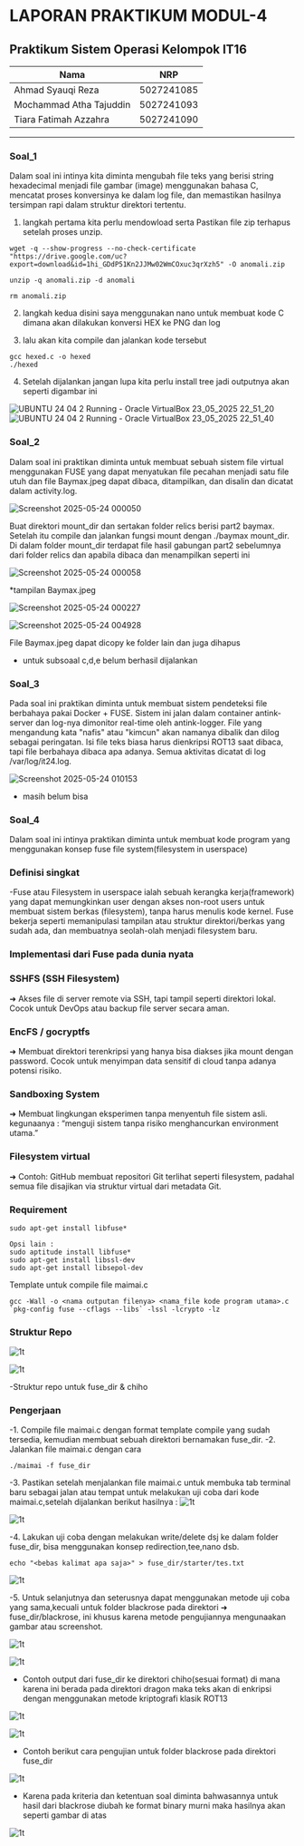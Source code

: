 # LAPORAN PRAKTIKUM MODUL-4 #
## Praktikum Sistem Operasi Kelompok IT16 ##

| Nama | NRP       |
|-------|-----------|
| Ahmad Syauqi Reza | 5027241085   |
| Mochammad Atha Tajuddin   | 5027241093  |
| Tiara Fatimah Azzahra   | 5027241090  |
---
### Soal_1 ###
Dalam soal ini intinya kita diminta mengubah file teks yang berisi string hexadecimal menjadi file gambar (image) menggunakan bahasa C, mencatat proses konversinya ke dalam log file, dan memastikan hasilnya tersimpan rapi dalam struktur direktori tertentu.

1. langkah pertama kita perlu mendowload serta Pastikan file zip terhapus setelah proses unzip.
``` 
wget -q --show-progress --no-check-certificate "https://drive.google.com/uc?export=download&id=1hi_GDdP51Kn2JJMw02WmCOxuc3qrXzh5" -O anomali.zip
```

```
unzip -q anomali.zip -d anomali
```

```
rm anomali.zip
```

2. langkah kedua disini saya menggunakan nano untuk membuat kode C dimana akan dilakukan konversi HEX ke PNG dan log

3. lalu akan kita compile dan jalankan kode tersebut 
```
gcc hexed.c -o hexed
./hexed
```
4. Setelah dijalankan jangan lupa kita perlu install tree jadi outputnya akan seperti digambar ini 

![UBUNTU 24 04 2  Running  - Oracle VirtualBox 23_05_2025 22_51_20](https://github.com/user-attachments/assets/37141c4f-4bcb-4a97-957a-ba29409abefa)
![UBUNTU 24 04 2  Running  - Oracle VirtualBox 23_05_2025 22_51_40](https://github.com/user-attachments/assets/cc31ea9d-bdbf-4519-baff-f5d456e8acd4)

### Soal_2 ###

Dalam soal ini praktikan diminta untuk  membuat sebuah sistem file virtual menggunakan FUSE yang dapat menyatukan file pecahan menjadi satu file utuh dan file Baymax.jpeg dapat dibaca, ditampilkan, dan disalin dan dicatat dalam activity.log.


![Screenshot 2025-05-24 000050](https://github.com/user-attachments/assets/65652902-fa3c-4f32-883c-471874bc9008)

Buat direktori mount_dir dan sertakan folder relics berisi part2 baymax. Setelah itu compile dan jalankan fungsi mount dengan ./baymax mount_dir. Di dalam folder mount_dir terdapat file hasil gabungan part2 sebelumnya dari folder relics dan apabila dibaca dan menampilkan seperti ini

![Screenshot 2025-05-24 000058](https://github.com/user-attachments/assets/9da6f454-74df-4d23-b5ff-a0d195f6a08a)

*tampilan Baymax.jpeg

![Screenshot 2025-05-24 000227](https://github.com/user-attachments/assets/4a5c69af-7cdd-48ba-9167-419463737578)

![Screenshot 2025-05-24 004928](https://github.com/user-attachments/assets/560bd216-95b5-4692-86bb-8eaf61b500e7)

File Baymax.jpeg dapat dicopy ke folder lain dan juga dihapus

* untuk subsoaal c,d,e belum berhasil dijalankan

### Soal_3 ###

Pada soal ini praktikan diminta untuk membuat sistem pendeteksi file berbahaya pakai Docker + FUSE. Sistem ini jalan dalam container antink-server dan log-nya dimonitor real-time oleh antink-logger. File yang mengandung kata "nafis" atau "kimcun" akan namanya dibalik dan dilog sebagai peringatan. Isi file teks biasa harus dienkripsi ROT13 saat dibaca, tapi file berbahaya dibaca apa adanya. Semua aktivitas dicatat di log /var/log/it24.log.

![Screenshot 2025-05-24 010153](https://github.com/user-attachments/assets/68b4a126-8d81-4c1e-bf5d-cc81a890c590)


* masih belum bisa


### Soal_4 ###
Dalam soal ini intinya praktikan diminta untuk membuat kode program yang menggunakan konsep fuse file system(filesystem in userspace)

### Definisi singkat ###
-Fuse atau Filesystem in userspace ialah sebuah kerangka kerja(framework) yang dapat memungkinkan user dengan akses non-root users untuk membuat sistem berkas (filesystem), tanpa harus menulis kode kernel. Fuse bekerja seperti memanipulasi tampilan atau struktur direktori/berkas yang sudah ada, dan membuatnya seolah-olah menjadi filesystem baru.

### Implementasi dari Fuse pada dunia nyata ##
### SSHFS (SSH Filesystem) ###
➜ Akses file di server remote via SSH, tapi tampil seperti direktori lokal.
    Cocok untuk DevOps atau backup file server secara aman.

### EncFS / gocryptfs ###
➜ Membuat direktori terenkripsi yang hanya bisa diakses jika mount dengan password.
    Cocok untuk menyimpan data sensitif di cloud tanpa adanya potensi risiko.

### Sandboxing System ###
➜ Membuat lingkungan eksperimen tanpa menyentuh file sistem asli.
    kegunaanya : “menguji sistem tanpa risiko menghancurkan environment utama.”

### Filesystem virtual ###
➜ Contoh: GitHub membuat repositori Git terlihat seperti filesystem, padahal semua file disajikan via struktur virtual dari metadata Git.

### Requirement ###
```
sudo apt-get install libfuse*

Opsi lain :
sudo aptitude install libfuse*
sudo apt-get install libssl-dev
sudo apt-get install libsepol-dev
```
Template untuk compile file maimai.c

```
gcc -Wall -o <nama outputan filenya> <nama_file kode program utama>.c `pkg-config fuse --cflags --libs` -lssl -lcrypto -lz
```

### Struktur Repo ###
![1t](https://github.com/rzkcp/Sisop-4-2025-IT16/blob/f955550d9008dcad0d881a92feb4ae89703e7a0b/assets/ss_1.png)

![1t](https://github.com/rzkcp/Sisop-4-2025-IT16/blob/0619c3ff36e5222b649f63cb5f3afc5b8a236f05/assets/ss_2.png)

-Struktur repo untuk fuse_dir & chiho
### Pengerjaan ###

-1. Compile file maimai.c dengan format template compile yang sudah tersedia, kemudian membuat sebuah direktori bernamakan fuse_dir.
-2. Jalankan file maimai.c dengan cara 
```
./maimai -f fuse_dir
```
-3. Pastikan setelah menjalankan file maimai.c untuk membuka tab terminal baru sebagai jalan atau tempat untuk melakukan uji coba dari kode maimai.c,setelah dijalankan berikut hasilnya :
![1t](https://github.com/rzkcp/Sisop-4-2025-IT16/blob/0619c3ff36e5222b649f63cb5f3afc5b8a236f05/assets/ss_3.png)

![1t](https://github.com/rzkcp/Sisop-4-2025-IT16/blob/0619c3ff36e5222b649f63cb5f3afc5b8a236f05/assets/ss_4.png)

-4. Lakukan uji coba dengan melakukan write/delete dsj ke dalam folder fuse_dir, bisa menggunakan konsep redirection,tee,nano dsb.
```
echo "<bebas kalimat apa saja>" > fuse_dir/starter/tes.txt
```
![1t](https://github.com/rzkcp/Sisop-4-2025-IT16/blob/0619c3ff36e5222b649f63cb5f3afc5b8a236f05/assets/ss_5.png)

-5. Untuk selanjutnya dan seterusnya dapat menggunakan metode uji coba yang sama,kecuali untuk folder blackrose pada direktori ➜ fuse_dir/blackrose, ini khusus karena metode pengujiannya mengunaakan gambar atau screenshot.

![1t](https://github.com/rzkcp/Sisop-4-2025-IT16/blob/0619c3ff36e5222b649f63cb5f3afc5b8a236f05/assets/ss_6.png)

![1t](https://github.com/rzkcp/Sisop-4-2025-IT16/blob/0619c3ff36e5222b649f63cb5f3afc5b8a236f05/assets/ss_7.png)
- Contoh output dari fuse_dir ke direktori chiho(sesuai format) di mana karena ini berada pada direktori dragon maka teks akan di enkripsi dengan menggunakan metode kriptografi klasik ROT13

![1t](https://github.com/rzkcp/Sisop-4-2025-IT16/blob/0619c3ff36e5222b649f63cb5f3afc5b8a236f05/assets/ss_8.png)

![1t](https://github.com/rzkcp/Sisop-4-2025-IT16/blob/0619c3ff36e5222b649f63cb5f3afc5b8a236f05/assets/ss_9.png)
- Contoh berikut cara pengujian untuk folder blackrose pada direktori fuse_dir

![1t](https://github.com/rzkcp/Sisop-4-2025-IT16/blob/0619c3ff36e5222b649f63cb5f3afc5b8a236f05/assets/ss_10.png)
- Karena pada kriteria dan ketentuan soal diminta bahwasannya untuk hasil dari blackrose diubah ke format binary murni maka hasilnya akan seperti gambar di atas

![1t](https://github.com/rzkcp/Sisop-4-2025-IT16/blob/0619c3ff36e5222b649f63cb5f3afc5b8a236f05/assets/ss_11.png)
